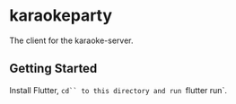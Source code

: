 # karaokeparty

The client for the karaoke-server.

## Getting Started

Install Flutter, `cd`` to this directory and run `flutter run`.
